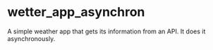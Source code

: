 # wetter_app_asynchron

A simple weather app that gets its information from an API.
It does it asynchronously.
